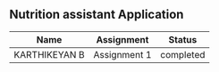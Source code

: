 ## Nutrition assistant Application

|Name|Assignment|Status|
|-|-|-|
|KARTHIKEYAN B| Assignment 1 | completed|